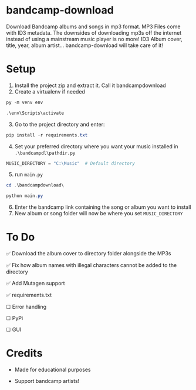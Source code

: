 # bandcamp-download
Download Bandcamp albums and songs in mp3 format. MP3 Files come with ID3 metadata. The downsides of downloading mp3s off the internet instead of using a mainstream music player is no more! ID3 Album cover, title, year, album artist... bandcamp-download will take care of it!

# Setup
1) Install the project zip and extract it. Call it bandcampdownload
2) Create a virtualenv if needed

```powershell
py -m venv env

.\env\Scripts\activate
```

3) Go to the project directory and enter:

```powershell
pip install -r requirements.txt
```

4) Set your preferred directory where you want your music installed in  `.\bandcampdl\pathdir.py`  

```python
MUSIC_DIRECTORY = "C:\Music"  # Default directory
```

5) run `main.py`

```powershell 
cd .\bandcampdownload\

python main.py
```
6) Enter the bandcamp link containing the song or album you want to install
7) New album or song folder will now be where you set ```MUSIC_DIRECTORY```

# To Do
✅ Download the album cover to directory folder alongside the MP3s 

✅ Fix how album names with illegal characters cannot be added to the directory 

✅ Add Mutagen support 

✅ requirements.txt

☐ Error handling 

☐ PyPi

☐ GUI

# Credits
- Made for educational purposes 

- Support bandcamp artists!
